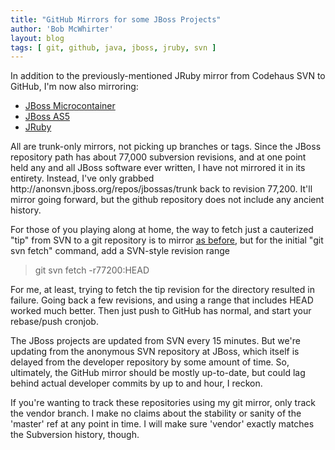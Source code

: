 ```yaml
---
title: "GitHub Mirrors for some JBoss Projects"
author: 'Bob McWhirter'
layout: blog
tags: [ git, github, java, jboss, jruby, svn ]
---
```

In addition to the previously-mentioned JRuby mirror from Codehaus SVN to GitHub, I'm now also mirroring:
<ul>
	<li><a title="JBoss Microcontainer on GitHub" href="http://github.com/bobmcwhirter/microcontainer/tree/vendor">JBoss Microcontainer</a></li>
	<li><a title="JBoss AS5 on GitHub" href="http://github.com/bobmcwhirter/jbossas/tree/vendor">JBoss AS5</a></li>
	<li><a title="JRuby on GitHub" href="http://github.com/bobmcwhirter/jruby/tree/vendor">JRuby</a></li>
</ul>
All are trunk-only mirrors, not picking up branches or tags.  Since the JBoss repository path has about 77,000 subversion revisions, and at one point held any and all JBoss software ever written, I have not mirrored it in its entirety.  Instead, I've only grabbed http://anonsvn.jboss.org/repos/jbossas/trunk back to revision 77,200.  It'll mirror going forward, but the github repository does not include any ancient history.

For those of you playing along at home, the way to fetch just a cauterized "tip" from SVN to a git repository is to mirror <a title="Mirroring SVN to GitHub" href="http://www.fnokd.com/2008/08/20/mirroring-svn-repository-to-github/">as before</a>, but for the initial "git svn fetch" command, add a SVN-style revision range
<blockquote>git svn fetch -r77200:HEAD</blockquote>
For me, at least, trying to fetch the tip revision for the directory resulted in failure.  Going back a few revisions, and using a range that includes HEAD worked much better.  Then just push to GitHub has normal, and start your rebase/push cronjob.

The JBoss projects are updated from SVN every 15 minutes.  But we're updating from the anonymous SVN repository at JBoss, which itself is delayed from the developer repository by some amount of time.  So, ultimately, the GitHub mirror should be mostly up-to-date, but could lag behind actual developer commits by up to and hour, I reckon.

If you're wanting to track these repositories using my git mirror, only track the vendor branch.  I make no claims about the stability or sanity of the 'master' ref at any point in time.  I will make sure 'vendor' exactly matches the Subversion history, though.
